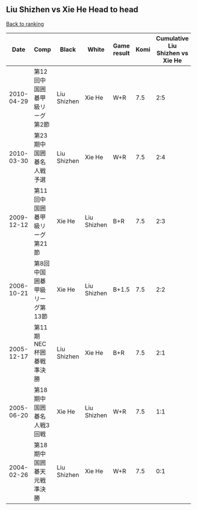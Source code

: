 ## Liu Shizhen vs Xie He Head to head

[Back to ranking](../../index.md)




| **Date** | **Comp** | **Black** | **White** | **Game result** | **Komi** | **Cumulative Liu Shizhen vs Xie He** | **Liu Shizhen streak** | **Xie He streak** | 
| --- | --- | --- | --- | --- | --- | --- | --- | --- |
| 2010-04-29 | 第12回中国囲碁甲級リーグ第2節 | Liu Shizhen | Xie He | W+R | 7.5 | 2:5 | 0 | 4 | 
| 2010-03-30 | 第23期中国囲碁名人戦予選 | Liu Shizhen | Xie He | W+R | 7.5 | 2:4 | 0 | 3 | 
| 2009-12-12 | 第11回中国囲碁甲級リーグ第21節 | Xie He | Liu Shizhen | B+R | 7.5 | 2:3 | 0 | 2 | 
| 2006-10-21 | 第8回中国囲碁甲級リーグ第13節 | Xie He | Liu Shizhen | B+1.5 | 7.5 | 2:2 | 0 | 1 | 
| 2005-12-17 | 第11期NEC杯囲碁戦準決勝 | Liu Shizhen | Xie He | B+R | 7.5 | 2:1 | 2 | 0 | 
| 2005-06-20 | 第18期中国囲碁名人戦3回戦 | Xie He | Liu Shizhen | W+R | 7.5 | 1:1 | 1 | 0 | 
| 2004-02-26 | 第18期中国囲碁天元戦準決勝 | Liu Shizhen | Xie He | W+R | 7.5 | 0:1 | 0 | 1 |




